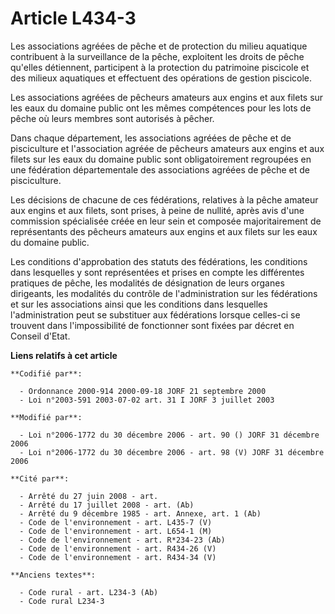 # Article L434-3

Les associations agréées de pêche et de protection du milieu aquatique contribuent à la surveillance de la pêche, exploitent
les droits de pêche qu'elles détiennent, participent à la protection du patrimoine piscicole et des milieux aquatiques et
effectuent des opérations de gestion piscicole.

Les associations agréées de pêcheurs amateurs aux engins et aux filets sur les eaux du domaine public ont les mêmes
compétences pour les lots de pêche où leurs membres sont autorisés à pêcher.

Dans chaque département, les associations agréées de pêche et de pisciculture et l'association agréée de pêcheurs amateurs
aux engins et aux filets sur les eaux du domaine public sont obligatoirement regroupées en une fédération départementale des
associations agréées de pêche et de pisciculture.

Les décisions de chacune de ces fédérations, relatives à la pêche amateur aux engins et aux filets, sont prises, à peine de
nullité, après avis d'une commission spécialisée créée en leur sein et composée majoritairement de représentants des pêcheurs
amateurs aux engins et aux filets sur les eaux du domaine public.

Les conditions d'approbation des statuts des fédérations, les conditions dans lesquelles y sont représentées et prises en
compte les différentes pratiques de pêche, les modalités de désignation de leurs organes dirigeants, les modalités du
contrôle de l'administration sur les fédérations et sur les associations ainsi que les conditions dans lesquelles
l'administration peut se substituer aux fédérations lorsque celles-ci se trouvent dans l'impossibilité de fonctionner sont
fixées par décret en Conseil d'Etat.

**Liens relatifs à cet article**

	**Codifié par**:

	  - Ordonnance 2000-914 2000-09-18 JORF 21 septembre 2000
	  - Loi n°2003-591 2003-07-02 art. 31 I JORF 3 juillet 2003

	**Modifié par**:

	  - Loi n°2006-1772 du 30 décembre 2006 - art. 90 () JORF 31 décembre 2006
	  - Loi n°2006-1772 du 30 décembre 2006 - art. 98 (V) JORF 31 décembre 2006

	**Cité par**:

	  - Arrêté du 27 juin 2008 - art.
	  - Arrêté du 17 juillet 2008 - art. (Ab)
	  - Arrêté du 9 décembre 1985 - art. Annexe, art. 1 (Ab)
	  - Code de l'environnement - art. L435-7 (V)
	  - Code de l'environnement - art. L654-1 (M)
	  - Code de l'environnement - art. R*234-23 (Ab)
	  - Code de l'environnement - art. R434-26 (V)
	  - Code de l'environnement - art. R434-34 (V)

	**Anciens textes**:

	  - Code rural - art. L234-3 (Ab)
	  - Code rural L234-3
